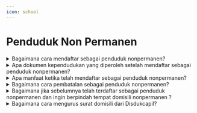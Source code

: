 ```yaml
---
icon: school
---
```


# Penduduk Non Permanen

<details>

<summary>Bagaimana cara mendaftar sebagai penduduk nonpermanen?</summary>

**a. Pendaftaran secara web/daring/online/mandiri:**                                                                    Sesuai Pasal 3 Peraturan Menteri Dalam&#x20;Negeri Nomor 74 Tahun 2022 serta Surat Edara&#x20;Dirjen Dukcapil Nomor 471/18393/Dukcapil bahwa&#x20;melakukan pendaftaran penduduk nonpermanen&#x20;dapat dilakukan secara online melalui&#x20;[https://penduduknonpermanen.kemendagri.go.id](https://penduduknonpermanen.kemendagri.go.id/auth).&#x20;Proses pendaftaran secara online dilakukan dimulai&#x20;dengan pendaftaran akun. Setelah akun diverifikasi&#x20;maka penduduk dapat mengisi daftar rincian&#x20;pendaftaran sebagai penduduk nonpermanen. Jika&#x20;permohonan penduduk nonpermanen telah&#x20;disetujui oleh Disdukcapil maka akan mendapatkan&#x20;notifikasi pemberitahuan melalui email.

**b. Pendaftaran secara manual/luring/langsung/&#x20;tatap muka:**\
Sesuai Pasal 4 Peraturan Menteri Dalam&#x20;Negeri Nomor 74 Tahun 2022, bahwa melakukan&#x20;pendaftaran penduduk nonpermanen dapat&#x20;dilakukan secara langsung di Disdukcapil sesuai&#x20;domisili nonpermanen dengan mengisi Formulir&#x20;Pendaftaran atau Pembatalan Penduduk&#x20;Nonpermanen (F.1-15).

**Sumber rujukan:**

* Pasal 3 dan Pasal 4 Peraturan Menteri Dalam  &#x20;Negeri Nomor 74 Tahun 2022 tentang Pendaftaran  &#x20;Penduduk NonPermanen. ([link](https://peraturan.go.id/id/permendagri-no-74-tahun-2022))
* Surat Edaran Dirjen Dukcapil Nomor  &#x20;471/18393/Dukcapil tentang Aplikasi Pendaftaran  \
  Penduduk Nonpermanen.

{% hint style="success" %}
Dibuat:  23 Juni 2025 10:00 WIB | Perubahan terakhir: 23 Juni 2025 10:00 WIB
{% endhint %}

</details>



<details>

<summary>Apa dokumen kependudukan yang diperoleh setelah mendaftar sebagai penduduk nonpermanen?</summary>

**a. Secara web/daring/online/mandiri:**\
Pendaftaran penduduk nonpermanen tidak&#x20;memberikan output dokumen kependudukan. Jika&#x20;telah berhasil mendaftar akan mendapatkan&#x20;notifikasi pemberitahuan melalui email bahwa&#x20;telah terdaftar sebagai penduduk nonpermanen.&#x20;

**b. Secara manual/luring/langsung/tatap muka:**\
Pendaftaran penduduk nonpermanen tidak&#x20;memberikan output dokumen kependudukan.&#x20;Petugas secara langsung akan menginfokan&#x20;bahwa telah terdaftar sebagai penduduk&#x20;nonpermanen.

**Sumber rujukan:**

* Permendagri Peraturan Menteri Dalam Negeri  &#x20;Nomor 74 Tahun 2022 tentang Pendaftaran  &#x20;Penduduk NonPermanen. ([link](https://peraturan.go.id/id/permendagri-no-74-tahun-2022))
* Sumber data: Pelaporan masalah pada lapor.go.id

{% hint style="success" %}
Dibuat:  23 Juni 2025 10:00 WIB | Perubahan terakhir: 23 Juni 2025 10:00 WIB
{% endhint %}

</details>



<details>

<summary>Apa manfaat ketika telah mendaftar sebagai penduduk nonpermanen?</summary>

Pendaftaran sebagai nonpermanen memberikan&#x20;manfaat:\
a. pelayanan publik seperti disektor kesehatan,&#x20;pendidikan, tenaga kerja, perbankan dan social;\
b. perencanaan pembangunan seperti pemetaan&#x20;kebutuhan sarana dan prasarana umum;\
c. perencanaan alokasi dana daerah;\
d. pembangunan demokrasi seperti pemetaan data&#x20;pemilih pilpres; dan\
e. penegakan hukum serta pencegahan kriminal.

**Sumber rujukan:**\
Pasal 9 dan Pasal 10 Peraturan Menteri Dalam Negeri&#x20;Nomor 74 Tahun 2022 tentang Pendaftaran Penduduk&#x20;NonPermanen. ([link](https://peraturan.go.id/id/permendagri-no-74-tahun-2022))

{% hint style="success" %}
Dibuat:  23 Juni 2025 10:00 WIB | Perubahan terakhir: 23 Juni 2025 10:00 WIB
{% endhint %}

</details>



<details>

<summary>Bagaimana cara pembatalan sebagai penduduk nonpermanen?</summary>

**a. Secara web/daring/online/mandiri:**                                                                                       Pembatalan dapat dilakukan melalui&#x20;[https://penduduknonpermanen.kemendagri.go.id](https://penduduknonpermanen.kemendagri.go.id/auth).\
Penduduk memilih menu Riwayat kemudian pilih&#x20;kolom Aksi untuk melakukan pembatalan. Jika&#x20;permohonan telah sukses akan mendapatkan&#x20;notifikasi pemberitahuan melalui email.

**b. Secara manual/luring/langsung/tatap muka:**\
Datang ke Disdukcapil sesuai domisili&#x20;nonpermanen dan mengisi Formulir Pendaftaran&#x20;atau Pembatalan Penduduk Nonpermanen&#x20;(F.1-15) pada pembatalan sebagai penduduk&#x20;nonpermanen. Petugas akan melakukan&#x20;pembatalan melalui sistem SIAK dan akan&#x20;menginfokan kepada penduduk jika telah&#x20;dibatalkan statusnya sebagai penduduk&#x20;nonpermanen.

**Sumber rujukan:**

Pasal 3 ayat (3) dan Pasal 4 ayat (2) Peraturan&#x20;Menteri Dalam Negeri Nomor 74 Tahun 2022 tentang&#x20;Pendaftaran Penduduk Non Permanen. ([link](https://peraturan.go.id/id/permendagri-no-74-tahun-2022))

{% hint style="success" %}
Dibuat:  23 Juni 2025 10:00 WIB | Perubahan terakhir: 23 Juni 2025 10:00 WIB
{% endhint %}

</details>



<details>

<summary>Bagaimana jika sebelumnya telah terdaftar sebagai penduduk nonpermanen dan ingin berpindah tempat domisili nonpermanen ?</summary>

Jika melakukan perpindahan domisili&#x20;nonpermanen maka memohon pembatalan penduduk&#x20;nonpermanen ditempat terdaftar sebelumnya sebelum&#x20;melakukan pendaftaran penduduk nonpermanen&#x20;ditempat yang baru.

Sumber rujukan:\
Pasal 3 ayat (3) dan Pasal 4 ayat (2) Peraturan&#x20;Menteri Dalam Negeri Nomor 74 Tahun 2022 tentang&#x20;Pendaftaran Penduduk Non Permanen. ([link](https://peraturan.go.id/id/permendagri-no-74-tahun-2022))

{% hint style="success" %}
Dibuat:  23 Juni 2025 10:00 WIB | Perubahan terakhir: 23 Juni 2025 10:00 WIB
{% endhint %}

</details>



<details>

<summary>Bagaimana cara mengurus surat domisili dari Disdukcapil?</summary>

Disdukcapil tidak mengeluarkan Surat Keterangan Domisili karena hal itu tidak diperbolehkan oleh Undang-Undang Nomor 23 Tahun 2006 ataupun Undang-Undang Nomor 24 Tahun 2013 beserta Peraturan Pemerintah Nomor 40 Tahun 2019 dan Peraturan Presiden Nomor 96Tahun 2018 serta Permendagri Nomor 108 Tahun 2019.&#x20;

Jika bertempat tinggal tidak sesuai KTP-el dan tidak bertujuan menetap, maka dapat melakukan pendaftaran penduduk nonpermanen di Disdukcapil daerah domisili sesuai amanat Peraturan Menteri Dalam Negeri Nomor 74 Tahun 2022.&#x20;

**Sumber rujukan:**

* Peraturan Menteri Dalam Negeri Nomor 74 Tahun 2022 tentang Pendaftaran Penduduk Non Permanen. ([link](https://peraturan.go.id/id/permendagri-no-74-tahun-2022))
* Pelaporan masalah pada lapor.go.id

{% hint style="success" %}
Dibuat:  23 Juni 2025 10:00 WIB | Perubahan terakhir: 23 Juni 2025 10:00 WIB
{% endhint %}

</details>

